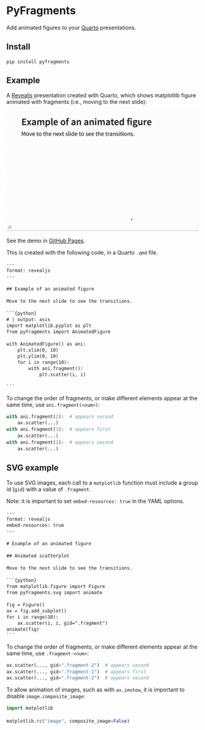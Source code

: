 # PyFragments

Add animated figures to your [Quarto](https://quarto.org) presentations.

## Install

```
pip install pyfragments
```

## Example

A [Revealjs](https://quarto.org/docs/presentations/revealjs/)
presentation created with Quarto,
which shows matplotlib figure animated with fragments
(i.e., moving to the next slide):

![Animated figure](https://raw.githubusercontent.com/maurosilber/pyfragments/main/docs/static/animated_figure.gif)

See the demo in [GitHub Pages](https://maurosilber.github.io/pyfragments).

This is created with the following code,
in a Quarto `.qmd` file.

````qmd
---
format: revealjs
---

## Example of an animated figure

Move to the next slide to see the transitions.

```{python}
# | output: asis
import matplotlib.pyplot as plt
from pyfragments import AnimatedFigure

with AnimatedFigure() as ani:
    plt.xlim(0, 10)
    plt.ylim(0, 10)
    for i in range(10):
        with ani.fragment():
            plt.scatter(i, i)

```
````

To change the order of fragments,
or make different elements appear at the same time,
use `ani.fragment(<num>)`:

```python
with ani.fragment(2):  # appears second
    ax.scatter(...)
with ani.fragment(1):  # appears first
    ax.scatter(...)
with ani.fragment(2):  # appears second
    ax.scatter(...)
```

## SVG example

To use SVG images,
each call to a `matplotlib` function must include a group id (`gid`) with a value of `.fragment`.

Note: it is important to set `embed-resources: true`
in the YAML options.

````qmd
---
format: revealjs
embed-resources: true
---

# Example of an animated figure

## Animated scatterplot

Move to the next slide to see the transitions.

```{python}
from matplotlib.figure import Figure
from pyfragments.svg import animate

fig = Figure()
ax = fig.add_subplot()
for i in range(10):
    ax.scatter(i, i, gid=".fragment")
animate(fig)
```
````

To change the order of fragments,
or make different elements appear at the same time,
use `.fragment-<num>`:

```python
ax.scatter(..., gid=".fragment-2")  # appears second
ax.scatter(..., gid=".fragment-1")  # appears first
ax.scatter(..., gid=".fragment-2")  # appears second
```

To allow animation of images,
such as with `ax.imshow`,
it is important to disable `image.composite_image`:

```python
import matplotlib

matplotlib.rc("image", composite_image=False)
```
